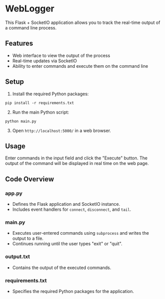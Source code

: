 # WebLogger

This Flask + SocketIO application allows you to track the real-time output of a command line process.

## Features

- Web interface to view the output of the process
- Real-time updates via SocketIO
- Ability to enter commands and execute them on the command line

## Setup

1. Install the required Python packages:
```
pip install -r requirements.txt
```

2. Run the main Python script:
```
python main.py
```

3. Open `http://localhost:5000/` in a web browser.

## Usage

Enter commands in the input field and click the "Execute" button. The output of the command will be displayed in real time on the web page.

## Code Overview

### app.py

- Defines the Flask application and SocketIO instance.
- Includes event handlers for `connect`, `disconnect`, and `tail`.

### main.py

- Executes user-entered commands using `subprocess` and writes the output to a file.
- Continues running until the user types "exit" or "quit".

### output.txt

- Contains the output of the executed commands.

### requirements.txt

- Specifies the required Python packages for the application.